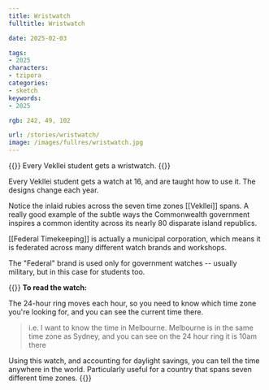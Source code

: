 ```yaml
---
title: Wristwatch
fulltitle: Wristwatch

date: 2025-02-03

tags:
- 2025
characters:
- tzipora
categories:
- sketch
keywords:
- 2025

rgb: 242, 49, 102

url: /stories/wristwatch/
image: /images/fullres/wristwatch.jpg
---
```

{{<note caption>}}
Every Vekllei student gets a wristwatch.
{{</note>}}

Every Vekllei student gets a watch at 16, and are taught how to use it. The designs change each year.

Notice the inlaid rubies across the seven time zones [[Vekllei]] spans. A really good example of the subtle ways the Commonwealth government inspires a common identity across its nearly 80 disparate island republics.

[[Federal Timekeeping]] is actually a municipal corporation, which means it is federated across many different watch brands and workshops.

The "Federal" brand is used only for government watches -- usually military, but in this case for students too.

{{<note panel>}}
**To read the watch:**

The 24-hour ring moves each hour, so you need to know which time zone you're looking for, and you can see the current time there.

> i.e. I want to know the time in Melbourne. Melbourne is in the same time zone as Sydney, and you can see on the 24 hour ring it is 10am there

Using this watch, and accounting for daylight savings, you can tell the time anywhere in the world. Particularly useful for a country that spans seven different time zones.
{{</note>}}